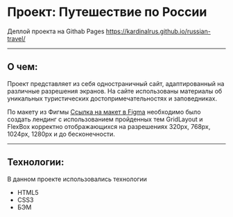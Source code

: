 # Проект: Путешествие по России
Деплой проекта на Githab Pages https://kardinalrus.github.io/russian-travel/

****

## О чем:

Проект представляет из себя одностраничный сайт, адаптированный на различные разрешения экранов.
На сайте использованы материалы об уникальных туристических достопримечательностях и заповедниках.

По макету из Фигмы [Ссылка на макет в Figma](https://www.figma.com/file/5S2WSbEFL6awjVWJ0NWL8Q/Sprint-3_-Russia-_-desktop-mobile?node-id=28503%3A0) необходимо было создать лендинг с использованием пройденных тем GridLayout и FlexBox корректно отображающихся на разрешениях 320px, 768px, 1024px, 1280px и до бесконечности.

****

## Технологии:
В данном проекте использовались технологии
* HTML5
* CSS3
* БЭМ
